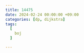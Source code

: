 ```yaml
---
title: 14475
date: 2024-02-24 00:00:00 +09:00
categories: [dp, dijkstra]
tags:
  [
    boj
  ]

---
```


